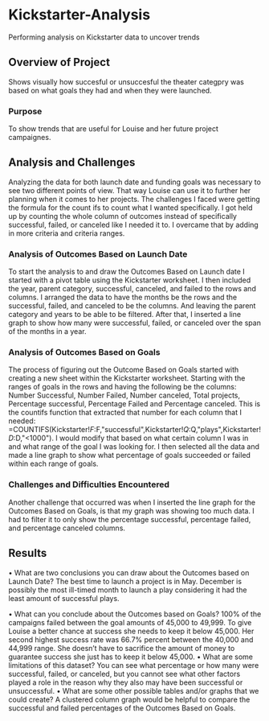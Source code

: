 # Kickstarter-Analysis
Performing analysis on Kickstarter data to uncover trends

## Overview of Project
Shows visually how succesful or unsuccesful the theater categpry was based on what goals they had and when they were launched.

### Purpose
To show trends that are useful for Louise and her future project campaignes.
## Analysis and Challenges
 Analyzing the data for both launch date and funding goals was necessary to see two different points of view. That way Louise can use it to further her planning when it comes to her projects. The challenges I faced were getting the formula for the count ifs to count what I wanted specifically. I got held up by counting the whole column of outcomes instead of specifically successful, failed, or canceled like I needed it to. I overcame that by adding in more criteria and criteria ranges.
### Analysis of Outcomes Based on Launch Date
To start the analysis to and draw the Outcomes Based on Launch date I started with a pivot table using the Kickstarter worksheet. I then included the year, parent category, successful, canceled, and failed to the rows and columns. I arranged the data to have the months be the rows and the successful, failed, and canceled to be the columns. And leaving the parent category and years to be able to be filtered. After that, I inserted a line graph to show how many were successful, failed, or canceled over the span of the months in a year.
### Analysis of Outcomes Based on Goals
The process of figuring out the Outcome Based on Goals started with creating a new sheet within the Kickstarter worksheet. Starting with the ranges of goals in the rows and having the following be the columns: Number Successful, Number Failed, Number canceled, Total projects, Percentage successful, Percentage Failed and Percentage canceled. This is the countifs function that extracted that number for each column that I needed: =COUNTIFS(Kickstarter!$F:$F,"successful",Kickstarter!$Q:$Q,"plays",Kickstarter!$D:$D,"<1000"). I would modify that based on what certain column I was in and what range of the goal I was looking for. I then selected all the data and made a line graph to show what percentage of goals succeeded or failed within each range of goals.

### Challenges and Difficulties Encountered
 Another challenge that occurred was when I inserted the line graph for the Outcomes Based on Goals, is that my graph was showing too much data. I had to filter it to only show the percentage successful, percentage failed, and percentage canceled columns.
## Results
•	What are two conclusions you can draw about the Outcomes based on Launch Date? The best time to launch a project is in May. December is possibly the most ill-timed month to launch a play considering it had the least amount of successful plays.

•	What can you conclude about the Outcomes based on Goals? 100% of the campaigns failed between the goal amounts of 45,000 to 49,999.
To give Louise a better chance at success she needs to keep it below 45,000. Her second highest success rate was 66.7% percent between the 40,000 and 44,999 range. She doesn’t have to sacrifice the amount of money to guarantee success she just has to keep it below 45,000.
•	What are some limitations of this dataset?
You can see what percentage or how many were successful, failed, or canceled, but you cannot see what other factors played a role in the reason why they also may have been successful or unsuccessful.
•	What are some other possible tables and/or graphs that we could create?
A clustered column graph would be helpful to compare the successful and failed percentages of the Outcomes Based on Goals.

